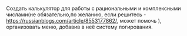 Создать калькулятор для работы с рациональными и комплексными числами(не обязательно,по желанию, 
если решитесь - https://russianblogs.com/article/8553177862/, может помочь ), организовать меню, добавив в неё систему логирования.